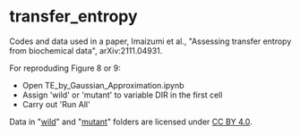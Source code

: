 # transfer_entropy
Codes and data used in a paper, Imaizumi et al., "Assessing transfer entropy from biochemical data", arXiv:2111.04931.

For reproduding Figure 8 or 9: 

* Open TE_by_Gaussian_Approximation.ipynb
* Assign 'wild' or 'mutant' to variable DIR in the first cell
* Carry out 'Run All'

Data in "[wild](https://github.com/kabashiy/transfer_entropy/tree/main/wild)" and "[mutant](https://github.com/kabashiy/transfer_entropy/tree/main/mutant)" folders  are licensed under [CC BY 4.0](https://creativecommons.org/licenses/by/4.0/deed.en).

